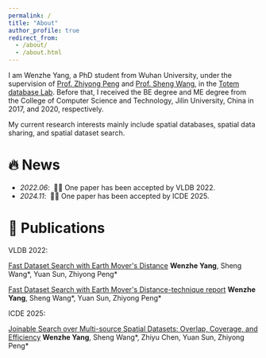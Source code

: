 ```yaml
---
permalink: /
title: "About"
author_profile: true
redirect_from: 
  - /about/
  - /about.html
---
```


I am Wenzhe Yang, a PhD student from Wuhan University, under the supervision of [Prof. Zhiyong Peng](https://cs.whu.edu.cn/info/1019/2494.htm) and [Prof. Sheng Wang](http://sheng.whu.edu.cn/), in the [Totem database Lab](http://totemdb.whu.edu.cn/). Before that, I received the BE degree and ME degree from the College of Computer Science and Technology, Jilin University, China in 2017, and 2020, respectively.

My current research interests mainly include spatial databases, spatial data sharing, and spatial dataset search.

# 🔥 News
- *2022.06*: &nbsp;🎉🎉 One paper has been accepted by VLDB 2022.
- *2024.11*: &nbsp;🎉🎉 One paper has been accepted by ICDE 2025. 

# 📝 Publications 

<div class='paper-box'><div class='paper-box-image'><div><div class="badge">VLDB 2022:</div>
<div class='paper-box-text' markdown="1">

[Fast Dataset Search with Earth Mover's Distance](https://dl.acm.org/doi/abs/10.14778/3551793.3551811)  **Wenzhe Yang**, Sheng Wang*, Yuan Sun, Zhiyong Peng*

[Fast Dataset Search with Earth Mover's Distance-technique report](http://yangwenzhe.github.io/files/22VLDB-tr.pdf)  **Wenzhe Yang**, Sheng Wang*, Yuan Sun, Zhiyong Peng*

<div class='paper-box'><div class='paper-box-image'><div><div class="badge">ICDE 2025:</div>
<div class='paper-box-text' markdown="1">

[Joinable Search over Multi-source Spatial Datasets: Overlap, Coverage, and Efficiency](https://arxiv.org/abs/2311.13383)  **Wenzhe Yang**, Sheng Wang*, Zhiyu Chen, Yuan Sun, Zhiyong Peng*


